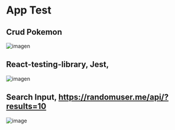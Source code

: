 # App Test

## Crud Pokemon
![imagen](https://user-images.githubusercontent.com/52834318/194678539-fb0994b8-91e6-4e6a-a64d-28c036db9d83.png)

## React-testing-library, Jest, 
![imagen](https://user-images.githubusercontent.com/52834318/194440932-1a7005f1-7b73-42b6-8760-13da44d93d34.png)

## Search Input, https://randomuser.me/api/?results=10
![image](https://user-images.githubusercontent.com/52834318/194715660-f5ec26e4-1f26-449a-86e0-584d0ad5ace8.png)
